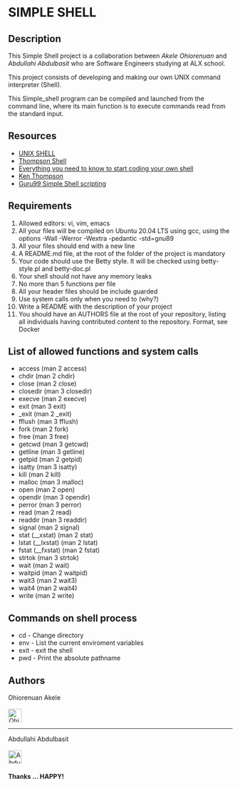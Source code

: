 <h1>SIMPLE SHELL</h1>

<div><h2>Description</h2>
<p>This Simple Shell project is a collaboration between <em>Akele Ohiorenuan</em> and <em>Abdullahi Abdulbasit</em> who are Software Engineers studying at  ALX school. 
<p>This project consists of developing and making our own UNIX command interpreter (Shell).
<p>This Simple_shell program can be compiled and launched from the command line, where its main function is to execute commands read from the standard input.
</div>
<div><h2>Resources</h2><div><ul>
<li> <a href="https://en.wikipedia.org/wiki/Unix_shell">UNIX SHELL</a>
<li> <a href="https://en.wikipedia.org/wiki/Thompson_shell">Thompson Shell</a>
<li> <a href="https://alx-intranet.hbtn.io/concepts/64">Everything you need to know to start coding your own shell</a>
<li> <a href="https://en.wikipedia.org/wiki/Ken_Thompson">Ken Thompson</a>
<li> <a href="https://www.guru99.com/introduction-to-shell-scripting.html&ved=2ahUKEwid4a3E97L4AhVFSxoKHZIzBSMQo7QBegQICRAB&usg=AOvVaw2dgknJpebgfp6Py2iUlCsM">Guru99 Simple Shell scripting</a>
</ul></div></div>

<div><h2>Requirements</h2>
<p><ol>
<li> Allowed editors: vi, vim, emacs
<li> All your files will be compiled on Ubuntu 20.04 LTS using gcc, using the options -Wall -Werror -Wextra -pedantic -std=gnu89
<li> All your files should end with a new line
<li> A README.md file, at the root of the folder of the project is mandatory
<li> Your code should use the Betty style. It will be checked using betty-style.pl and betty-doc.pl
<li> Your shell should not have any memory leaks
<li> No more than 5 functions per file
<li> All your header files should be include guarded
<li> Use system calls only when you need to (why?)
<li> Write a README with the description of your project
<li> You should have an AUTHORS file at the root of your repository, listing all individuals having contributed content to the repository. Format, see Docker
<ol></p>
</div>

<div><h2>List of allowed functions and system calls</h2>
<ul>
<li>access (man 2 access)
<li>chdir (man 2 chdir)
<li>close (man 2 close)
<li>closedir (man 3 closedir)
<li>execve (man 2 execve)
<li>exit (man 3 exit)
<li>_exit (man 2 _exit)
<li>fflush (man 3 fflush)
<li>fork (man 2 fork)
<li>free (man 3 free)
<li>getcwd (man 3 getcwd)
<li>getline (man 3 getline)
<li>getpid (man 2 getpid)
<li>isatty (man 3 isatty)
<li>kill (man 2 kill)
<li>malloc (man 3 malloc)
<li>open (man 2 open)
<li>opendir (man 3 opendir)
<li>perror (man 3 perror)
<li>read (man 2 read)
<li>readdir (man 3 readdir)
<li>signal (man 2 signal)
<li>stat (__xstat) (man 2 stat)
<li>lstat (__lxstat) (man 2 lstat)
<li>fstat (__fxstat) (man 2 fstat)
<li>strtok (man 3 strtok)
<li>wait (man 2 wait)
<li>waitpid (man 2 waitpid)
<li>wait3 (man 2 wait3)
<li>wait4 (man 2 wait4)
<li>write (man 2 write)</ul></div>

<div><h2>Commands on shell process</h2>
<div><ul>
<li>cd - Change directory
<li>env - List the current enviroment variables
<li>exit - exit the shell
<li>pwd - Print the absolute pathname
</ul>
</div>
</div>

<h2>Authors</h2>
<div>
Ohiorenuan Akele <br> <ohioakele@gmail.com> <br> <img src="" alt="Ohio" style="width: 30px; height: 30px; align: right"> <hr>
Abdullahi Abdulbasit <br> <bibhestee@gmail.com> <br> <img src="" alt="Abdulbasit" style="width:30px; height: 30px; align: right; "></div>



<h4> Thanks ... HAPPY!</h4>
